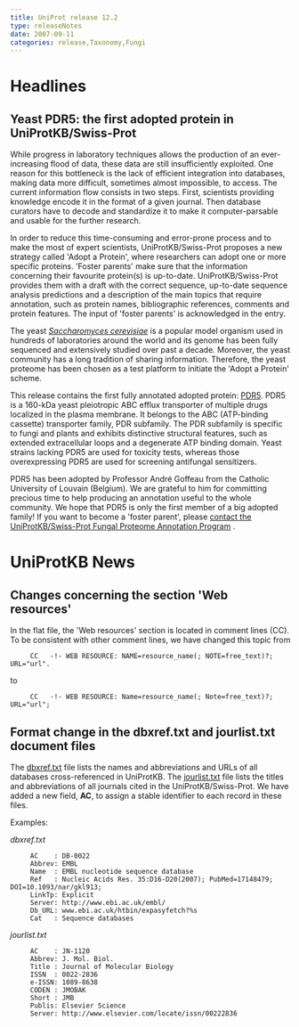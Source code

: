 ```yaml
---
title: UniProt release 12.2
type: releaseNotes
date: 2007-09-11
categories: release,Taxonomy,Fungi
---
```


# Headlines

## Yeast PDR5: the first adopted protein in UniProtKB/Swiss-Prot

While progress in laboratory techniques allows the production of an ever-increasing flood of data, these data are still insufficiently exploited. One reason for this bottleneck is the lack of efficient integration into databases, making data more difficult, sometimes almost impossible, to access. The current information flow consists in two steps. First, scientists providing knowledge encode it in the format of a given journal. Then database curators have to decode and standardize it to make it computer-parsable and usable for the further research.

In order to reduce this time-consuming and error-prone process and to make the most of expert scientists, UniProtKB/Swiss-Prot proposes a new strategy called 'Adopt a Protein', where researchers can adopt one or more specific proteins. 'Foster parents' make sure that the information concerning their favourite protein(s) is up-to-date. UniProtKB/Swiss-Prot provides them with a draft with the correct sequence, up-to-date sequence analysis predictions and a description of the main topics that require annotation, such as protein names, bibliographic references, comments and protein features. The input of 'foster parents' is acknowledged in the entry.

The yeast [*Saccharomyces cerevisiae*](http://www.uniprot.org/taxonomy/4932) is a popular model organism used in hundreds of laboratories around the world and its genome has been fully sequenced and extensively studied over past a decade. Moreover, the yeast community has a long tradition of sharing information. Therefore, the yeast proteome has been chosen as a test platform to initiate the 'Adopt a Protein' scheme.

This release contains the first fully annotated adopted protein: [PDR5](http://www.uniprot.org/uniprot/P33302). PDR5 is a 160-kDa yeast pleiotropic ABC efflux transporter of multiple drugs localized in the plasma membrane. It belongs to the ABC (ATP-binding cassette) transporter family, PDR subfamily. The PDR subfamily is specific to fungi and plants and exhibits distinctive structural features, such as extended extracellular loops and a degenerate ATP binding domain. Yeast strains lacking PDR5 are used for toxicity tests, whereas those overexpressing PDR5 are used for screening antifungal sensitizers.

PDR5 has been adopted by Professor André Goffeau from the Catholic University of Louvain (Belgium). We are grateful to him for committing precious time to help producing an annotation useful to the whole community. We hope that PDR5 is only the first member of a big adopted family! If you want to become a 'foster parent', please [contact the UniProtKB/Swiss-Prot Fungal Proteome Annotation Program](http://www.uniprot.org/contact?subject=Fungal+Proteome+Annotation+Program) .

# UniProtKB News

## Changes concerning the section 'Web resources'

In the flat file, the 'Web resources' section is located in comment lines (CC). To be consistent with other comment lines, we have changed this topic from

         CC   -!- WEB RESOURCE: NAME=resource_name(; NOTE=free_text)?; URL="url".
        

to

         CC   -!- WEB RESOURCE: Name=resource_name(; Note=free_text)?; URL="url";
        

## Format change in the dbxref.txt and jourlist.txt document files

The [dbxref.txt](https://ftp.uniprot.org/pub/databases/uniprot/current_release/knowledgebase/complete/docs/dbxref) file lists the names and abbreviations and URLs of all databases cross-referenced in UniProtKB. The [jourlist.txt](https://ftp.uniprot.org/pub/databases/uniprot/current_release/knowledgebase/complete/docs/dbxref) file lists the titles and abbreviations of all journals cited in the UniProtKB/Swiss-Prot. We have added a new field, **AC**, to assign a stable identifier to each record in these files.

Examples:

*dbxref.txt*

         AC    : DB-0022
         Abbrev: EMBL
         Name  : EMBL nucleotide sequence database
         Ref   : Nucleic Acids Res. 35:D16-D20(2007); PubMed=17148479; DOI=10.1093/nar/gkl913;
         LinkTp: Explicit
         Server: http://www.ebi.ac.uk/embl/
         Db_URL: www.ebi.ac.uk/htbin/expasyfetch?%s
         Cat   : Sequence databases
        

*jourlist.txt*

         AC    : JN-1120
         Abbrev: J. Mol. Biol.
         Title : Journal of Molecular Biology
         ISSN  : 0022-2836
         e-ISSN: 1089-8638
         CODEN : JMOBAK
         Short : JMB
         Publis: Elsevier Science
         Server: http://www.elsevier.com/locate/issn/00222836
        
